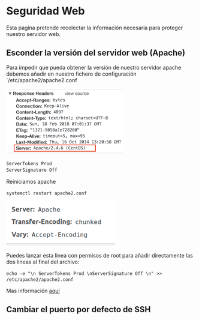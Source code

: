 # Seguridad Web

Esta pagina pretende recolectar la información necesaria para proteger nuestro servidor web.


## Esconder la versión del servidor web (Apache)

Para impedir que pueda obtener la versión de nuestro servidor apache debemos añadir en nuestro fichero de configuración `/etc/apache2/apache2.conf

![](2019-10-01-16-59-01.png)

```bash
ServerTokens Prod
ServerSignature Off
```

Reiniciamos apache

```
systemctl restart apache2.conf
```

![](2019-10-01-17-00-13.png)

Puedes lanzar esta linea con permisos de root para añadir directamente las dos lineas al final del archivo:

```
echo -e "\n ServerTokens Prod \nServerSignature Off \n" >> /etc/apache2/apache2.conf
```


Mas información [aquí](https://httpd.apache.org/docs/2.4/es/mod/core.html#serversignature)


## Cambiar el puerto por defecto de SSH

